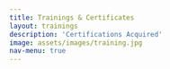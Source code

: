 ```yaml
---
title: Trainings & Certificates
layout: trainings
description: 'Certifications Acquired'
image: assets/images/training.jpg
nav-menu: true
---
```

